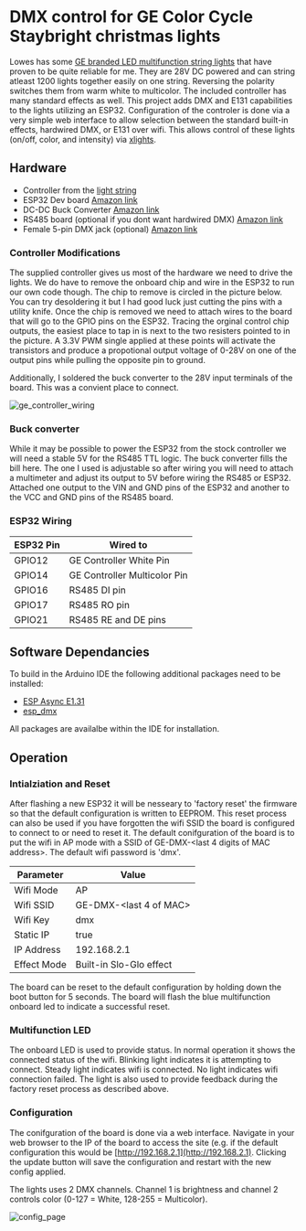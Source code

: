# DMX control for GE Color Cycle Staybright christmas lights

Lowes has some [GE branded LED multifunction string lights](https://www.lowes.com/pd/GE-Color-Choice-600-Count-124-4-ft-Multi-Function-Warm-White-Multicolor-LED-Christmas-String-Lights/5002160651) that have proven to be quite reliable for me.  They are 28V DC powered and can string atleast 1200 lights together easily on one string.  Reversing the polarity switches them from warm white to multicolor.  The included controller has many standard effects as well.  This project adds DMX and E131 capabilities to the lights utilizing an ESP32.  Configuration of the controler is done via a very simple web interface to allow selection between the standard built-in effects, hardwired DMX, or E131 over wifi.  This allows control of these lights (on/off, color, and intensity) via [xlights](https://xlights.org).

## Hardware

- Controller from the [light string](https://www.lowes.com/pd/GE-Color-Choice-600-Count-124-4-ft-Multi-Function-Warm-White-Multicolor-LED-Christmas-String-Lights/5002160651)
- ESP32 Dev board [Amazon link](https://www.amazon.com/gp/product/B08D5ZD528/ref=ppx_yo_dt_b_asin_title_o04_s00?ie=UTF8&psc=1)
- DC-DC Buck Converter [Amazon link](https://www.amazon.com/dp/B07JWGN1F6?psc=1&ref=ppx_yo2ov_dt_b_product_details)
- RS485 board (optional if you dont want hardwired DMX) [Amazon link](https://www.amazon.com/gp/product/B00NIOLNAG/ref=ppx_yo_dt_b_asin_title_o03_s02?ie=UTF8&psc=1)
- Female 5-pin DMX jack (optional) [Amazon link](https://www.amazon.com/gp/product/B0B1X5CT5W/ref=ppx_yo_dt_b_asin_title_o03_s04?ie=UTF8&psc=1)

### Controller Modifications

The supplied controller gives us most of the hardware we need to drive the lights.  We do have to remove the onboard chip and wire in the ESP32 to run our own code though.  The chip to remove is circled in the picture below.  You can try desoldering it but I had good luck just cutting the pins with a utility knife.  Once the chip is removed we need to attach wires to the board that will go to the GPIO pins on the ESP32.  Tracing the orginal control chip outputs, the easiest place to tap in is next to the two resisters pointed to in the picture.  A 3.3V PWM single applied at these points will activate the transistors and produce a propotional output voltage of 0-28V on one of the output pins while pulling the opposite pin to ground.

Additionally, I soldered the buck converter to the 28V input terminals of the board.  This was a convient place to connect.

![ge_controller_wiring](https://github.com/etk29321/gestaybright/assets/13752726/6286fbbd-0df3-49bf-b58c-00c41cf57e0f)

### Buck converter

While it may be possible to power the ESP32 from the stock controller we will need a stable 5V for the RS485 TTL logic.  The buck converter fills the bill here.  The one I used is adjustable so after wiring you will need to attach a multimeter and adjust its output to 5V before wiring the RS485 or ESP32.  Attached one output to the VIN and GND pins of the ESP32 and another to the VCC and GND pins of the RS485 board.

### ESP32 Wiring

| ESP32 Pin | Wired to                     |
|-----------|------------------------------|
|  GPIO12   | GE Controller White Pin      |
|  GPIO14   | GE Controller Multicolor Pin |
|  GPIO16   | RS485 DI pin                 |
|  GPIO17   | RS485 RO pin                 |
|  GPIO21   | RS485 RE and DE pins         |


## Software Dependancies

To build in the Arduino IDE the following additional packages need to be installed:

- [ESP Async E1.31](https://github.com/forkineye/ESPAsyncE131)
- [esp_dmx](https://github.com/someweisguy/esp_dmx)

All packages are availalbe within the IDE for installation.

## Operation

### Intialziation and Reset

After flashing a new ESP32 it will be nesseary to 'factory reset' the firmware so that the default configuration is written to EEPROM.  This reset process can also be used if you have forgotten the wifi SSID the board is configured to connect to or need to reset it.  The default conifguration of the board is to put the wifi in AP mode with a SSID of GE-DMX-<last 4 digits of MAC address>.  The default wifi password is 'dmx'.

| Parameter | Value                  |
|-----------|------------------------|
| Wifi Mode | AP                     |
| Wifi SSID | GE-DMX-<last 4 of MAC> |
| Wifi Key  | dmx                    |
| Static IP | true                   |
| IP Address | 192.168.2.1           |
| Effect Mode | Built-in Slo-Glo effect |

The board can be reset to the default configuration by holding down the boot button for 5 seconds.  The board will flash the blue multifunction onboard led to indicate a successful reset.

### Multifunction LED

The onboard LED is used to provide status.  In normal operation it shows the connected status of the wifi.  Blinking light indicates it is attempting to connect.  Steady light indicates wifi is connected.  No light indicates wifi connection failed.  The light is also used to provide feedback during the factory reset process as described above.

### Configuration

The conifguration of the board is done via a web interface.  Navigate in your web browser to the IP of the board to access the site (e.g. if the default configuration this would be [http://192.168.2.1](http://192.168.2.1).  Clicking the update button will save the configuration and restart with the new config applied.

The lights uses 2 DMX channels.  Channel 1 is brightness and channel 2 controls color (0-127 = White, 128-255 = Multicolor).

![config_page](https://github.com/etk29321/gestaybright/assets/13752726/40373b76-97f7-43ff-b974-4e80643f86ac)


